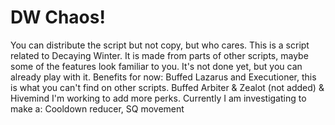 # DW Chaos!
You can distribute the script but not copy, but who cares.
This is a script related to Decaying Winter. It is made from parts of other scripts, maybe some of the features look familiar to you.
It's not done yet, but you can already play with it.
Benefits for now:
Buffed Lazarus and Executioner, this is what you can't find on other scripts.
Buffed Arbiter & Zealot (not added) & Hivemind
I'm working to add more perks.
Currently I am investigating to make a: Cooldown reducer, SQ movement
